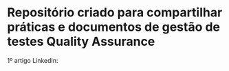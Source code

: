 # Repositório criado para compartilhar práticas e documentos de gestão de testes Quality Assurance

1º artigo LinkedIn:
